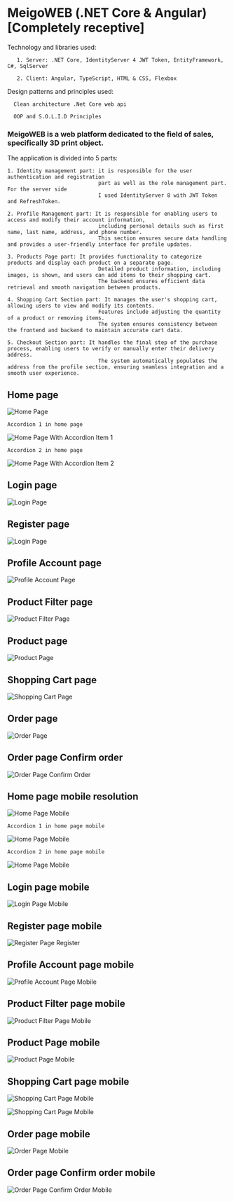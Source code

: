 
# MeigoWEB (.NET Core & Angular)[Completely receptive]
Technology and libraries used:
```
   1. Server: .NET Core, IdentityServer 4 JWT Token, EntityFramework, C#, SqlServer
```
```
   2. Client: Angular, TypeScript, HTML & CSS, Flexbox
```
Design patterns and principles used:            
```
  Clean architecture .Net Core web api
```
```
  OOP and S.O.L.I.D Principles
```
### MeigoWEB is a web platform dedicated to the field of sales, specifically 3D print object.
The application is divided into 5 parts:
```
1. Identity management part: it is responsible for the user authentication and registration 
                             part as well as the role management part. For the server side 
                             I used IdentityServer 8 with JWT Token and RefreshToken.  
```
```
2. Profile Management part: It is responsible for enabling users to access and modify their account information, 
                             including personal details such as first name, last name, address, and phone number. 
                             This section ensures secure data handling and provides a user-friendly interface for profile updates.
```
```
3. Products Page part: It provides functionality to categorize products and display each product on a separate page. 
                             Detailed product information, including images, is shown, and users can add items to their shopping cart. 
                             The backend ensures efficient data retrieval and smooth navigation between products.
```
```
4. Shopping Cart Section part: It manages the user's shopping cart, allowing users to view and modify its contents. 
                             Features include adjusting the quantity of a product or removing items. 
                             The system ensures consistency between the frontend and backend to maintain accurate cart data.
```
```
5. Checkout Section part: It handles the final step of the purchase process, enabling users to verify or manually enter their delivery address. 
                             The system automatically populates the address from the profile section, ensuring seamless integration and a smooth user experience.

```
## Home page
![Home Page](https://github.com/motocsky09/project-shop/raw/main/_screens/home%20page.png)
```
Accordion 1 in home page
```
![Home Page With Accordion Item 1](https://github.com/motocsky09/project-shop/raw/main/_screens/home%20page%20with%20accordion%20item%201.png)
```
Accordion 2 in home page
```
![Home Page With Accordion Item 2](https://github.com/motocsky09/project-shop/raw/main/_screens/home%20page%20with%20accordion%20item%202.png)

## Login page
![Login Page](https://github.com/motocsky09/project-shop/raw/main/_screens/login%20page.png)

## Register page
![Login Page](https://github.com/motocsky09/project-shop/raw/main/_screens/register%20page.png)

## Profile Account page
![Profile Account Page](https://github.com/motocsky09/project-shop/raw/main/_screens/profile%20account%20page.png)

## Product Filter page
![Product Filter Page](https://github.com/motocsky09/project-shop/raw/main/_screens/product%20page%20filter.png)

## Product page
![Product Page](https://github.com/motocsky09/project-shop/raw/main/_screens/product%20page.png)

## Shopping Cart page
![Shopping Cart Page](https://github.com/motocsky09/project-shop/raw/main/_screens/shopping%20cart%20page.png)

## Order page
![Order Page](https://github.com/motocsky09/project-shop/raw/main/_screens/Order%20page.png)

## Order page Confirm order
![Order Page Confirm Order](https://github.com/motocsky09/project-shop/raw/main/_screens/Order%20page%20confirm%20order.png)

## Home page mobile resolution
![Home Page Mobile](https://github.com/motocsky09/project-shop/raw/main/_screens/home%20page%20mobile.png)

```
Accordion 1 in home page mobile
```
![Home Page Mobile](https://github.com/motocsky09/project-shop/raw/main/_screens/home%20page%20mobile%20with%20accordion%20item%201.png)
```
Accordion 2 in home page mobile
```
![Home Page Mobile](https://github.com/motocsky09/project-shop/raw/main/_screens/home%20page%20mobile%20with%20accordion%20item%202.png)

## Login page mobile
![Login Page Mobile](https://github.com/motocsky09/project-shop/raw/main/_screens/login%20page%20mobile.png)

## Register page mobile
![Register Page Register](https://github.com/motocsky09/project-shop/raw/main/_screens/register%20page%20mobile.png)

## Profile Account page mobile
![Profile Account Page Mobile](https://github.com/motocsky09/project-shop/raw/main/_screens/profile%20account%20page%20mobile.png)

## Product Filter page mobile
![Product Filter Page Mobile](https://github.com/motocsky09/project-shop/raw/main/_screens/product%20page%20filter%20mobile.png)

## Product Page mobile
![Product Page Mobile](https://github.com/motocsky09/project-shop/raw/main/_screens/product%20page%20mobile.png)

## Shopping Cart page mobile
![Shopping Cart Page Mobile](https://github.com/motocsky09/project-shop/raw/main/_screens/shopping%20cart%20page%20mobile1.png)

![Shopping Cart Page Mobile](https://github.com/motocsky09/project-shop/raw/main/_screens/shopping%20cart%20page%20mobile%202.png)

## Order page mobile
![Order Page Mobile](https://github.com/motocsky09/project-shop/raw/main/_screens/Order%20page%20mobile.png)

## Order page Confirm order mobile
![Order Page Confirm Order Mobile](https://github.com/motocsky09/project-shop/raw/main/_screens/Order%20page%20confirm%20order%20mobile1.png)
